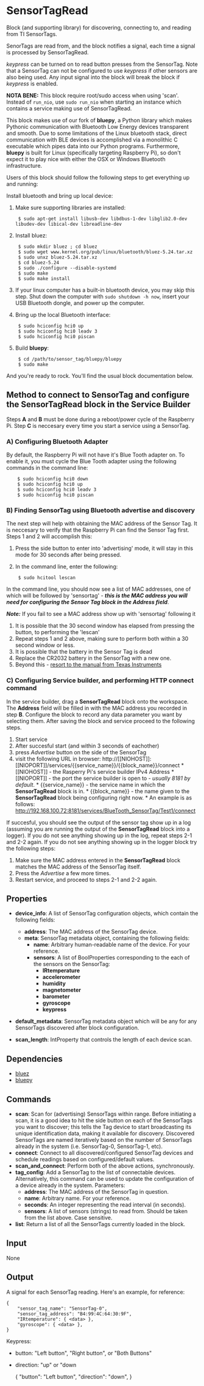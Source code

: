 SensorTagRead
=============

Block (and supporting library) for discovering, connecting to, and reading from TI SensorTags.

SenorTags are read from, and the block notifies a signal, each time a signal is processed by SensorTagRead.

*keypress* can be turned on to read button presses from the SensorTag. Note that a SensorTag can not be configured to use *keypress* if other sensors are also being used. Any input signal into the block will break the block if *keypress* is enabled.

**NOTA BENE:** This block require root/sudo access when using 'scan'. Instead of `run_nio`, use `sudo run_nio` when starting an instance which contains a service making use of SensorTagRead.

This block makes use of our fork of **bluepy**, a Python library which makes Pythonic communication with Bluetooth Low Energy devices transparent and smooth. Due to some limitations of the Linux bluetooth stack, direct communication with BLE devices is accomplished via a monolithic C executable which pipes data into our Python programs. Furthermore, **bluepy** is built for Linux (specifically targeting Raspberry Pi), so don't expect it to play nice with either the OSX or Windows Bluetooth infrastructure.

Users of this block should follow the following steps to get everything up and running:

Install bluetooth and bring up local device:

1. Make sure supporting libraries are installed:

        $ sudo apt-get install libusb-dev libdbus-1-dev libglib2.0-dev libudev-dev libical-dev libreadline-dev
    
2. Install bluez:

        $ sudo mkdir bluez ; cd bluez
        $ sudo wget www.kernel.org/pub/linux/bluetooth/bluez-5.24.tar.xz
        $ sudo unxz bluez-5.24.tar.xz
        $ cd bluez-5.24
        $ sudo ./configure --disable-systemd
        $ sudo make
        $ sudo make install
 
3. If your linux computer has a built-in bluetooth device, you may skip this step. Shut down the computer with `sudo shutdown -h now`, insert your USB Bluetooth dongle, and power up the computer.
4. Bring up the local Bluetooth interface:

        $ sudo hciconfig hci0 up
        $ sudo hciconfig hci0 leadv 3
        $ sudo hciconfig hci0 piscan
        
5. Build **bluepy**:

        $ cd /path/to/sensor_tag/bluepy/bluepy
        $ sudo make
        
And you're ready to rock. You'll find the usual block documentation below.

## Method to connect to SensorTag and configure the SensorTagRead block in the Service Builder

Steps **A** and **B** must be done during a reboot/power cycle of the Raspberry Pi. Step **C** is neccesary every time you start a service using a SensorTag.

### A) Configuring Bluetooth Adapter

By default, the Raspberry Pi will not have it's Blue Tooth adapter on. To enable it, you must cycle the Blue Tooth adapter using the following commands in the command line:

        $ sudo hciconfig hci0 down
        $ sudo hciconfig hci0 up
        $ sudo hciconfig hci0 leadv 3
        $ sudo hciconfig hci0 piscan

### B) Finding SensorTag using Bluetooth advertise and discovery

The next step will help with obtaining the MAC address of the Sensor Tag. It is neccesary to verify that the Raspberry Pi can find the Sensor Tag first. Steps 1 and 2 will accomplish this:

1. Press the side button to enter into 'advertising' mode, it will stay in this mode for 30 seconds after being pressed.
2. In the command line, enter the following:
        
        $ sudo hcitool lescan

In the command line, you should now see a list of MAC addresses, one of which will be followed by 'sensortag' - **_this is the MAC address you will need for configuring the Sensor Tag block in the Address field_**.

**_Note:_** If you fail to see a MAC address show up with 'sensortag' following it

1. It is possible that the 30 second window has elapsed from pressing the button, to performing the 'lescan'
  1. Repeat steps 1 and 2 above, making sure to perform both within a 30 second window or less.
2. It is possible that the battery in the Sensor Tag is dead
  1. Replace the CR2032 battery in the SensorTag with a new one.
3. Beyond this - [resort to the manual from Texas Instruments](http://www.ti.com/lit/ml/swru324b/swru324b.pdf)

### C) Configuring Service builder, and performing HTTP connect command

In the service builder, drag a **SensorTagRead** block onto the workspace. The **Address** field will be filled in with the MAC address you recorded in step **B**. Configure the block to record any data parameter you want by selecting them. After saving the block and service proceed to the following steps.

1. Start service
2. After succesful start (and within 3 seconds of eachother)
  1. press *Advertise* button on the side of the SensorTag
  2. visit the following URL in browser: http://[[NIOHOST]]:[[NIOPORT]]/services/{{service_name}}/{{block_name}}/connect
    * [[NIOHOST]] - the Rasperry Pi's service builder IPv4 Address
    * [[NIOPORT]] - the port the service builder is open to - *usually 8181 by default*.
    * {{service_name}} - the service name in which the **SensorTagRead** block is in.
    * {{block_name}} - the name given to the **SensorTagRead** block being configuring right now.
    * An example is as follows: http://192.168.100.72:8181/services/BlueTooth_SensorTag/Test1/connect 

If succesful, you should see the output of the sensor tag show up in a log (assuming you are running the output of the **SensorTagRead** block into a logger). If you do not see anything showing up in the log, repeat steps 2-1 and 2-2 again. If you do not see anything showing up in the logger block try the following steps:

1. Make sure the MAC address entered in the **SensorTagRead** block matches the MAC address of the SensorTag itself. 
2. Press the *Advertise* a few more times.
3. Restart service, and proceed to steps 2-1 and 2-2 again.

Properties
--------------

-   **device_info**: A list of SensorTag configuration objects, which contain the following fields:   
    * **address**: The MAC address of the SensorTag device.
    * **meta**: SensorTag metadata object, containing the following fields:
        + **name**: Arbitrary human-readable name of the device. For your reference.
        + **sensors**: A list of BoolProperties corresponding to the each of the sensors on the SensorTag:
            * **IRtemperature**
            * **accelerometer**
            * **humidity**
            * **magnetometer**
            * **barometer**
            * **gyroscope**
            * **keypress**
            
-   **default_metadata**: SensorTag metadata object which will be any for any SensorTags discovered after block configuration.

-   **scan_length**: IntProperty that controls the length of each device scan.


Dependencies
----------------

-   [bluez](bluez.org/download)
-   [bluepy](github.com:nio-blocks/bluepy.git)

Commands
----------------
-   **scan**: Scan for (advertising) SensorTags within range. Before initiating a scan, it is a good idea to hit the side button on each of the SensorTags you want to discover; this tells the Tag device to start broadcasting its unique identification data, making it available for discovery. Discovered SensorTags are named iteratively based on the number of SensorTags already in the system (i.e. SensorTag-0, SensorTag-1, etc).
-   **connect**: Connect to all discovered/configured SensorTag devices and schedule readings based on configured/default values.
-   **scan_and_connect**: Perform both of the above actions, synchronously.
-   **tag_config**: Add a SensorTag to the list of connectable devices. Alternatively, this command can be used to update the configuration of a device already in the system. Parameters:
    * **address**: The MAC address of the SensorTag in question.
    * **name**: Arbitrary name. For your reference.
    * **seconds**: An integer representing the read interval (in seconds).
    * **sensors**: A list of sensors (strings) to read from. Should be taken from the list above. Case sensitive.
-   **list**: Return a list of all the SensorTags currently loaded in the block.

Input
-------

None

Output
---------
A signal for each SensorTag reading. Here's an example, for reference:

    {
        "sensor_tag_name": "SensorTag-0",
        "sensor_tag_address": "B4:99:4C:64:30:9F",
        "IRtemperature": { <data> },
        "gyroscope": { <data> },
    }

Keypress:

* button: "Left button", "Right button", or "Both Buttons"
* direction: "up" or "down

    {
        "button": "Left button",
        "direction": "down",
    }



